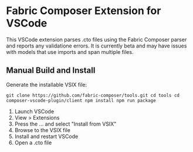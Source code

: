 # Fabric Composer Extension for VSCode 

This VSCode extension parses .cto files using the Fabric Composer parser
and reports any validatione errors. It is currently beta and may have issues
with models that use imports and span multiple files.

## Manual Build and Install

Generate the installable VSIX file:

`
git clone https://github.com/fabric-composer/tools.git
cd tools
cd composer-vscode-plugin/client
npm install
npm run package
`

1. Launch VSCode
2. View > Extensions
3. Press the ... and select "Install from VSIX"
4. Browse to the VSIX file
5. Install and restart VSCode
6. Open a .cto file

